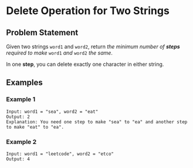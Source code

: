 # Delete Operation for Two Strings

## Problem Statement

Given two strings `word1` and `word2`, return *the minimum number of ****steps**** required to make* `word1` *and* `word2` *the same*.

In one **step**, you can delete exactly one character in either string.

## Examples

### Example 1
```
Input: word1 = "sea", word2 = "eat"
Output: 2
Explanation: You need one step to make "sea" to "ea" and another step to make "eat" to "ea".
```

### Example 2
```
Input: word1 = "leetcode", word2 = "etco"
Output: 4
```